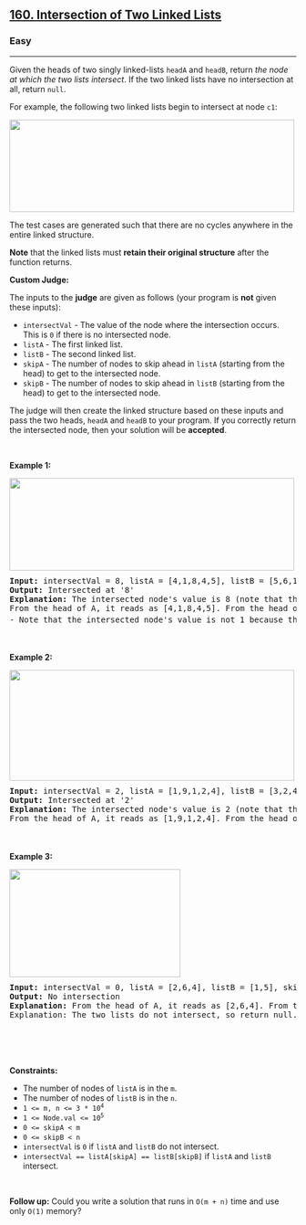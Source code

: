 <h2><a href="https://leetcode.com/problems/intersection-of-two-linked-lists/">160. Intersection of Two Linked Lists</a></h2><h3>Easy</h3><hr><div><p>Given the heads of two singly linked-lists <code>headA</code> and <code>headB</code>, return <em>the node at which the two lists intersect</em>. If the two linked lists have no intersection at all, return <code>null</code>.</p>

<p>For example, the following two linked lists begin to intersect at node <code>c1</code>:</p>
<img alt="" src="https://assets.leetcode.com/uploads/2021/03/05/160_statement.png" style="width: 500px; height: 162px;">
<p>The test cases are generated such that there are no cycles anywhere in the entire linked structure.</p>

<p><strong>Note</strong> that the linked lists must <strong>retain their original structure</strong> after the function returns.</p>

<p><strong>Custom Judge:</strong></p>

<p>The inputs to the <strong>judge</strong> are given as follows (your program is <strong>not</strong> given these inputs):</p>

<ul>
	<li><code>intersectVal</code> - The value of the node where the intersection occurs. This is <code>0</code> if there is no intersected node.</li>
	<li><code>listA</code> - The first linked list.</li>
	<li><code>listB</code> - The second linked list.</li>
	<li><code>skipA</code> - The number of nodes to skip ahead in <code>listA</code> (starting from the head) to get to the intersected node.</li>
	<li><code>skipB</code> - The number of nodes to skip ahead in <code>listB</code> (starting from the head) to get to the intersected node.</li>
</ul>

<p>The judge will then create the linked structure based on these inputs and pass the two heads, <code>headA</code> and <code>headB</code> to your program. If you correctly return the intersected node, then your solution will be <strong>accepted</strong>.</p>

<p>&nbsp;</p>
<p><strong class="example">Example 1:</strong></p>
<img alt="" src="https://assets.leetcode.com/uploads/2021/03/05/160_example_1_1.png" style="width: 500px; height: 162px;">
<div class="pieces-code-wrapper" style="text-align: left; width: 100%; margin-top: 10px;"><pre style="margin-bottom: 0px; margin-top: 0px;"><strong>Input:</strong> intersectVal = 8, listA = [4,1,8,4,5], listB = [5,6,1,8,4,5], skipA = 2, skipB = 3
<strong>Output:</strong> Intersected at '8'
<strong>Explanation:</strong> The intersected node's value is 8 (note that this must not be 0 if the two lists intersect).
From the head of A, it reads as [4,1,8,4,5]. From the head of B, it reads as [5,6,1,8,4,5]. There are 2 nodes before the intersected node in A; There are 3 nodes before the intersected node in B.
- Note that the intersected node's value is not 1 because the nodes with value 1 in A and B (2<sup>nd</sup> node in A and 3<sup>rd</sup> node in B) are different node references. In other words, they point to two different locations in memory, while the nodes with value 8 in A and B (3<sup>rd</sup> node in A and 4<sup>th</sup> node in B) point to the same location in memory.
</pre><div class="pieces-btn-wrapper" style="border: none; display: flex; flex-direction: row; opacity: 0; width: auto; transition: opacity 0.3s ease-out 0s; height: 26px; margin-top: 10px; margin-bottom: 10px;"><button class="pieces-btn pieces-copy-and-save" style="width: auto; font-size: 12px; border: 1px solid rgb(33, 33, 33); border-radius: 16px; margin-right: 4px; padding: 4px 6px 4px 4px; line-height: normal; height: fit-content; cursor: pointer; user-select: none; display: flex; align-items: center; background-color: rgb(33, 33, 33); color: rgb(255, 255, 255);"><img src="https://storage.googleapis.com/pieces-web-extensions-cdn/pieces.png" class="pieces-logo" style="margin: 0px 4px 0px 0px; border-radius: 50%; filter: none; float: left; width: 16px; height: 16px;"><span class="pieces-btn-text">Copy And Save</span></button><button class="pieces-btn pieces-share" style="width: auto; font-size: 12px; border: 1px solid rgb(33, 33, 33); border-radius: 16px; margin-right: 4px; padding: 4px 6px 4px 4px; line-height: normal; height: fit-content; cursor: pointer; user-select: none; display: flex; align-items: center; background-color: rgb(33, 33, 33); color: rgb(255, 255, 255);"><img src="https://storage.googleapis.com/pieces-web-extensions-cdn/link.png" class="pieces-logo" style="margin: 0px 4px 0px 0px; border-radius: 50%; filter: none; float: left; width: 16px; height: 16px;"><span class="pieces-btn-text">Share</span></button><button class="pieces-btn pieces-ask-copilot" style="width: auto; font-size: 12px; border: 1px solid rgb(33, 33, 33); border-radius: 16px; margin-right: 4px; padding: 4px 6px 4px 4px; line-height: normal; height: fit-content; cursor: pointer; user-select: none; display: flex; align-items: center; background-color: rgb(33, 33, 33); color: rgb(255, 255, 255);"><img src="https://storage.googleapis.com/pieces-web-extensions-cdn/copilot.png" class="pieces-logo" style="margin: 0px 4px 0px 0px; border-radius: 50%; filter: none; float: left; width: 16px; height: 16px;"><span class="pieces-btn-text">Ask Copilot</span></button><button class="pieces-btn pieces-settings" style="width: auto; font-size: 12px; border: 1px solid rgb(33, 33, 33); border-radius: 16px; margin-right: 4px; padding: 4px; line-height: normal; height: fit-content; cursor: pointer; user-select: none; display: flex; align-items: center; background-color: rgb(33, 33, 33); color: rgb(255, 255, 255);"><img src="https://storage.googleapis.com/pieces-web-extensions-cdn/settings.png" class="pieces-logo" style="margin: 0px; border-radius: 50%; filter: none; float: left; width: 16px; height: 16px; max-width: 100%;"></button></div></div>

<p><strong class="example">Example 2:</strong></p>
<img alt="" src="https://assets.leetcode.com/uploads/2021/03/05/160_example_2.png" style="width: 500px; height: 194px;">
<div class="pieces-code-wrapper" style="text-align: left; width: 100%; margin-top: 10px;"><pre style="margin-bottom: 0px; margin-top: 0px;"><strong>Input:</strong> intersectVal = 2, listA = [1,9,1,2,4], listB = [3,2,4], skipA = 3, skipB = 1
<strong>Output:</strong> Intersected at '2'
<strong>Explanation:</strong> The intersected node's value is 2 (note that this must not be 0 if the two lists intersect).
From the head of A, it reads as [1,9,1,2,4]. From the head of B, it reads as [3,2,4]. There are 3 nodes before the intersected node in A; There are 1 node before the intersected node in B.
</pre><div class="pieces-btn-wrapper" style="border: none; display: flex; flex-direction: row; opacity: 0; width: auto; transition: opacity 0.3s ease-out 0s; height: 26px; margin-top: 10px; margin-bottom: 10px;"><button class="pieces-btn pieces-copy-and-save" style="width: auto; font-size: 12px; border: 1px solid rgb(33, 33, 33); border-radius: 16px; margin-right: 4px; padding: 4px 6px 4px 4px; line-height: normal; height: fit-content; cursor: pointer; user-select: none; display: flex; align-items: center; background-color: rgb(33, 33, 33); color: rgb(255, 255, 255);"><img src="https://storage.googleapis.com/pieces-web-extensions-cdn/pieces.png" class="pieces-logo" style="margin: 0px 4px 0px 0px; border-radius: 50%; filter: none; float: left; width: 16px; height: 16px;"><span class="pieces-btn-text">Copy And Save</span></button><button class="pieces-btn pieces-share" style="width: auto; font-size: 12px; border: 1px solid rgb(33, 33, 33); border-radius: 16px; margin-right: 4px; padding: 4px 6px 4px 4px; line-height: normal; height: fit-content; cursor: pointer; user-select: none; display: flex; align-items: center; background-color: rgb(33, 33, 33); color: rgb(255, 255, 255);"><img src="https://storage.googleapis.com/pieces-web-extensions-cdn/link.png" class="pieces-logo" style="margin: 0px 4px 0px 0px; border-radius: 50%; filter: none; float: left; width: 16px; height: 16px;"><span class="pieces-btn-text">Share</span></button><button class="pieces-btn pieces-ask-copilot" style="width: auto; font-size: 12px; border: 1px solid rgb(33, 33, 33); border-radius: 16px; margin-right: 4px; padding: 4px 6px 4px 4px; line-height: normal; height: fit-content; cursor: pointer; user-select: none; display: flex; align-items: center; background-color: rgb(33, 33, 33); color: rgb(255, 255, 255);"><img src="https://storage.googleapis.com/pieces-web-extensions-cdn/copilot.png" class="pieces-logo" style="margin: 0px 4px 0px 0px; border-radius: 50%; filter: none; float: left; width: 16px; height: 16px;"><span class="pieces-btn-text">Ask Copilot</span></button><button class="pieces-btn pieces-settings" style="width: auto; font-size: 12px; border: 1px solid rgb(33, 33, 33); border-radius: 16px; margin-right: 4px; padding: 4px; line-height: normal; height: fit-content; cursor: pointer; user-select: none; display: flex; align-items: center; background-color: rgb(33, 33, 33); color: rgb(255, 255, 255);"><img src="https://storage.googleapis.com/pieces-web-extensions-cdn/settings.png" class="pieces-logo" style="margin: 0px; border-radius: 50%; filter: none; float: left; width: 16px; height: 16px; max-width: 100%;"></button></div></div>

<p><strong class="example">Example 3:</strong></p>
<img alt="" src="https://assets.leetcode.com/uploads/2021/03/05/160_example_3.png" style="width: 300px; height: 189px;">
<div class="pieces-code-wrapper" style="text-align: left; width: 100%; margin-top: 10px;"><pre style="margin-bottom: 0px; margin-top: 0px;"><strong>Input:</strong> intersectVal = 0, listA = [2,6,4], listB = [1,5], skipA = 3, skipB = 2
<strong>Output:</strong> No intersection
<strong>Explanation:</strong> From the head of A, it reads as [2,6,4]. From the head of B, it reads as [1,5]. Since the two lists do not intersect, intersectVal must be 0, while skipA and skipB can be arbitrary values.
Explanation: The two lists do not intersect, so return null.
</pre><div class="pieces-btn-wrapper" style="border: none; display: flex; flex-direction: row; opacity: 0; width: auto; transition: opacity 0.3s ease-out 0s; height: 26px; margin-top: 10px; margin-bottom: 10px;"><button class="pieces-btn pieces-copy-and-save" style="width: auto; font-size: 12px; border: 1px solid rgb(33, 33, 33); border-radius: 16px; margin-right: 4px; padding: 4px 6px 4px 4px; line-height: normal; height: fit-content; cursor: pointer; user-select: none; display: flex; align-items: center; background-color: rgb(33, 33, 33); color: rgb(255, 255, 255);"><img src="https://storage.googleapis.com/pieces-web-extensions-cdn/pieces.png" class="pieces-logo" style="margin: 0px 4px 0px 0px; border-radius: 50%; filter: none; float: left; width: 16px; height: 16px;"><span class="pieces-btn-text">Copy And Save</span></button><button class="pieces-btn pieces-share" style="width: auto; font-size: 12px; border: 1px solid rgb(33, 33, 33); border-radius: 16px; margin-right: 4px; padding: 4px 6px 4px 4px; line-height: normal; height: fit-content; cursor: pointer; user-select: none; display: flex; align-items: center; background-color: rgb(33, 33, 33); color: rgb(255, 255, 255);"><img src="https://storage.googleapis.com/pieces-web-extensions-cdn/link.png" class="pieces-logo" style="margin: 0px 4px 0px 0px; border-radius: 50%; filter: none; float: left; width: 16px; height: 16px;"><span class="pieces-btn-text">Share</span></button><button class="pieces-btn pieces-ask-copilot" style="width: auto; font-size: 12px; border: 1px solid rgb(33, 33, 33); border-radius: 16px; margin-right: 4px; padding: 4px 6px 4px 4px; line-height: normal; height: fit-content; cursor: pointer; user-select: none; display: flex; align-items: center; background-color: rgb(33, 33, 33); color: rgb(255, 255, 255);"><img src="https://storage.googleapis.com/pieces-web-extensions-cdn/copilot.png" class="pieces-logo" style="margin: 0px 4px 0px 0px; border-radius: 50%; filter: none; float: left; width: 16px; height: 16px;"><span class="pieces-btn-text">Ask Copilot</span></button><button class="pieces-btn pieces-settings" style="width: auto; font-size: 12px; border: 1px solid rgb(33, 33, 33); border-radius: 16px; margin-right: 4px; padding: 4px; line-height: normal; height: fit-content; cursor: pointer; user-select: none; display: flex; align-items: center; background-color: rgb(33, 33, 33); color: rgb(255, 255, 255);"><img src="https://storage.googleapis.com/pieces-web-extensions-cdn/settings.png" class="pieces-logo" style="margin: 0px; border-radius: 50%; filter: none; float: left; width: 16px; height: 16px; max-width: 100%;"></button></div></div>

<p>&nbsp;</p>
<p><strong>Constraints:</strong></p>

<ul>
	<li>The number of nodes of <code>listA</code> is in the <code>m</code>.</li>
	<li>The number of nodes of <code>listB</code> is in the <code>n</code>.</li>
	<li><code>1 &lt;= m, n &lt;= 3 * 10<sup>4</sup></code></li>
	<li><code>1 &lt;= Node.val &lt;= 10<sup>5</sup></code></li>
	<li><code>0 &lt;= skipA &lt;&nbsp;m</code></li>
	<li><code>0 &lt;= skipB &lt;&nbsp;n</code></li>
	<li><code>intersectVal</code> is <code>0</code> if <code>listA</code> and <code>listB</code> do not intersect.</li>
	<li><code>intersectVal == listA[skipA] == listB[skipB]</code> if <code>listA</code> and <code>listB</code> intersect.</li>
</ul>

<p>&nbsp;</p>
<strong>Follow up:</strong> Could you write a solution that runs in <code>O(m + n)</code> time and use only <code>O(1)</code> memory?</div>